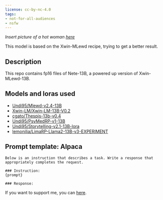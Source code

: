```yaml
---
license: cc-by-nc-4.0
tags:
- not-for-all-audiences
- nsfw
---
```


*Insert picture of a hot woman [here](https://cdn-uploads.huggingface.co/production/uploads/63ab1241ad514ca8d1430003/aJIfY5W9CV095wzEH7uo1.png)*

This model is based on the Xwin-MLewd recipe, trying to get a better result.

<!-- description start -->
## Description

This repo contains fp16 files of Nete-13B, a powered up version of Xwin-MLewd-13B.

<!-- description end -->
<!-- description start -->
## Models and loras used

- [Undi95/Mlewd-v2.4-13B](https://huggingface.co/Undi95/MLewd-v2.4-13B)
- [Xwin-LM/Xwin-LM-13B-V0.2](https://huggingface.co/Xwin-LM/Xwin-LM-13B-V0.2)
- [cgato/Thespis-13b-v0.4](https://huggingface.co/cgato/Thespis-13b-v0.4)
- [Undi95/PsyMedRP-v1-13B](https://huggingface.co/Undi95/PsyMedRP-v1-13B)
- [Undi95/Storytelling-v2.1-13B-lora](https://huggingface.co/Undi95/Storytelling-v2.1-13B-lora)
- [lemonilia/LimaRP-Llama2-13B-v3-EXPERIMENT](https://huggingface.co/lemonilia/LimaRP-Llama2-13B-v3-EXPERIMENT)

<!-- description end -->
<!-- prompt-template start -->
## Prompt template: Alpaca

```
Below is an instruction that describes a task. Write a response that appropriately completes the request.

### Instruction:
{prompt}

### Response:

```

If you want to support me, you can [here](https://ko-fi.com/undiai).
